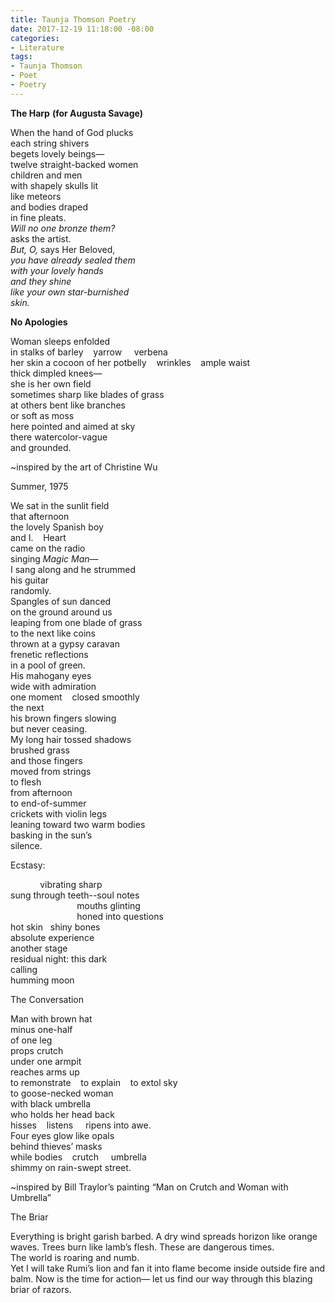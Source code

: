 ```yaml
---
title: Taunja Thomson Poetry
date: 2017-12-19 11:18:00 -08:00
categories:
- Literature
tags:
- Taunja Thomson
- Poet
- Poetry
---
```


**The Harp**
**(for Augusta Savage)**

When the hand of God plucks<br>
each string shivers<br>
begets lovely beings—<br>
twelve straight-backed women<br>
children and men<br>
with shapely skulls lit<br>
like meteors<br>
and bodies draped<br>
in fine pleats.<br>
*Will no one bronze them?*<br>
asks the artist.<br>
*But, O,* says Her Beloved,<br>
*you have already sealed them*<br>
*with your lovely hands*<br>
*and they shine*<br>
*like your own star-burnished*<br>
*skin.*<br>


**No Apologies**

Woman sleeps enfolded<br> 
in stalks of barley&nbsp;&nbsp;&nbsp;&nbsp;yarrow&nbsp;&nbsp;&nbsp;&nbsp;&nbsp;verbena<br>
her skin a cocoon of her potbelly&nbsp;&nbsp;&nbsp;&nbsp;wrinkles&nbsp;&nbsp;&nbsp;&nbsp;ample waist<br>
thick dimpled knees—<br>
she is her own field<br>
sometimes sharp like blades of grass<br>
at others bent like branches<br>
or soft as moss<br>
here pointed and aimed at sky<br>
there watercolor-vague<br>
and grounded.<br>






~inspired by the art of Christine Wu

Summer, 1975

We sat in the sunlit field<br>
that afternoon<br>
the lovely Spanish boy<br>
and I.&nbsp;&nbsp;&nbsp;&nbsp;Heart<br>
came on the radio<br>
singing *Magic Man*—<br>
I sang along and he strummed<br>
his guitar<br>
randomly.<br>
Spangles of sun danced<br>
on the ground around us<br>
leaping from one blade of grass<br>
to the next like coins<br>
thrown at a gypsy caravan<br>
frenetic reflections<br>
in a pool of green.<br>
His mahogany eyes<br>
wide with admiration<br>
one moment&nbsp;&nbsp;&nbsp;&nbsp;closed smoothly<br>
the next<br>
his brown fingers slowing<br>
but never ceasing.<br>
My long hair tossed shadows<br>
brushed grass<br>
and those fingers<br>
moved from strings<br>
to flesh<br>
from afternoon<br>
to end-of-summer<br>
crickets with violin legs<br>
leaning toward two warm bodies<br>
basking in the sun’s<br>
silence.<br>


Ecstasy:

&nbsp;&nbsp;&nbsp;&nbsp;&nbsp;&nbsp;&nbsp;&nbsp;&nbsp;&nbsp;&nbsp;&nbsp;vibrating sharp<br>
sung through teeth--soul notes<br>
&nbsp;&nbsp;&nbsp;&nbsp;&nbsp;&nbsp;&nbsp;&nbsp;&nbsp;&nbsp;&nbsp;&nbsp;&nbsp;&nbsp;&nbsp;&nbsp;&nbsp;&nbsp;&nbsp;&nbsp;&nbsp;&nbsp;&nbsp;&nbsp;&nbsp;&nbsp;&nbsp;mouths glinting<br>
&nbsp;&nbsp;&nbsp;&nbsp;&nbsp;&nbsp;&nbsp;&nbsp;&nbsp;&nbsp;&nbsp;&nbsp;&nbsp;&nbsp;&nbsp;&nbsp;&nbsp;&nbsp;&nbsp;&nbsp;&nbsp;&nbsp;&nbsp;&nbsp;&nbsp;&nbsp;&nbsp;honed into questions<br>
hot skin&nbsp;&nbsp;&nbsp;shiny bones<br>
absolute experience<br>
another stage<br>
residual night: this dark<br>
calling<br>
humming moon<br>



The Conversation

Man with brown hat<br>
minus one-half<br>
of one leg<br>
props crutch<br>
under one armpit<br>
reaches arms up<br>
to remonstrate&nbsp;&nbsp;&nbsp;&nbsp;to explain&nbsp;&nbsp;&nbsp;&nbsp;to extol sky<br>
to goose-necked woman<br>
with black umbrella<br>
who holds her head back<br>
hisses&nbsp;&nbsp;&nbsp;&nbsp;listens&nbsp;&nbsp;&nbsp;&nbsp;   ripens into awe.<br>
Four eyes glow like opals<br>
behind thieves’ masks<br>
while bodies&nbsp;&nbsp;&nbsp;&nbsp;crutch&nbsp;&nbsp;&nbsp;&nbsp;    umbrella<br>
shimmy on rain-swept street.<br>






















~inspired by Bill Traylor’s painting “Man on Crutch and Woman with Umbrella”






The Briar

Everything is bright    garish    barbed.
A dry wind spreads 
horizon like orange waves.
Trees burn like lamb’s flesh.
These are dangerous times.  
The world is roaring
and numb.  
Yet I will take Rumi’s lion
and fan it into flame
become inside    outside
fire and balm.
Now is the time for action—
let us find our way
through this blazing briar
of razors.



